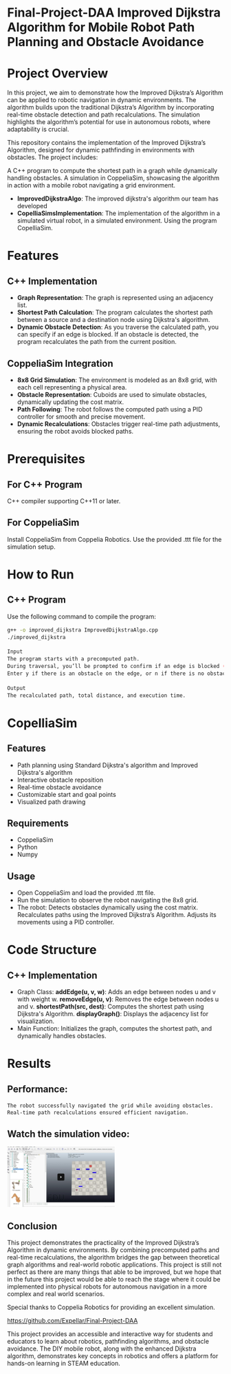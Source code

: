 # Final-Project-DAA Improved Dijkstra Algorithm for Mobile Robot Path Planning and Obstacle Avoidance
# Project Overview
In this project, we aim to demonstrate how the Improved Dijkstra’s Algorithm can be applied to robotic navigation in dynamic environments. The algorithm builds upon the traditional Dijkstra’s Algorithm by incorporating real-time obstacle detection and path recalculations. The simulation highlights the algorithm’s potential for use in autonomous robots, where adaptability is crucial.

This repository contains the implementation of the Improved Dijkstra’s Algorithm, designed for dynamic pathfinding in environments with obstacles. The project includes:

A C++ program to compute the shortest path in a graph while dynamically handling obstacles.
A simulation in CoppeliaSim, showcasing the algorithm in action with a mobile robot navigating a grid environment.
- **ImprovedDijkstraAlgo**: The improved dijkstra's algorithm our team has developed
- **CopelliaSimsImplementation**: The implementation of the algorithm in a simulated virtual robot, in a simulated environment. Using the program CopelliaSim.

# Features
## C++ Implementation
- **Graph Representation**: The graph is represented using an adjacency list.
- **Shortest Path Calculation**: The program calculates the shortest path between a source and a destination node using Dijkstra's algorithm.
- **Dynamic Obstacle Detection**: As you traverse the calculated path, you can specify if an edge is blocked. If an obstacle is detected, the program recalculates the path from the current position.

## CoppeliaSim Integration
- **8x8 Grid Simulation**: The environment is modeled as an 8x8 grid, with each cell representing a physical area.
- **Obstacle Representation**: Cuboids are used to simulate obstacles, dynamically updating the cost matrix.
- **Path Following**: The robot follows the computed path using a PID controller for smooth and precise movement.
- **Dynamic Recalculations**: Obstacles trigger real-time path adjustments, ensuring the robot avoids blocked paths.

# Prerequisites
## For C++ Program
C++ compiler supporting C++11 or later.

## For CoppeliaSim
Install CoppeliaSim from Coppelia Robotics.
Use the provided .ttt file for the simulation setup.
  
# How to Run
## C++ Program
Use the following command to compile the program:

```bash
g++ -o improved_dijkstra ImprovedDijkstraAlgo.cpp
./improved_dijkstra

Input
The program starts with a precomputed path.
During traversal, you’ll be prompted to confirm if an edge is blocked (y/n).
Enter y if there is an obstacle on the edge, or n if there is no obstacle.

Output
The recalculated path, total distance, and execution time.

```
# CopelliaSim

  ## Features
  - Path planning using Standard Dijkstra's algorithm and Improved Dijkstra's algorithm
  - Interactive obstacle reposition
  - Real-time obstacle avoidance
  - Customizable start and goal points
  - Visualized path drawing

  ## Requirements
  - CoppeliaSim
  - Python
  - Numpy

  ## Usage
  - Open CoppeliaSim and load the provided .ttt file.
  - Run the simulation to observe the robot navigating the 8x8 grid.
  - The robot:
      Detects obstacles dynamically using the cost matrix.
      Recalculates paths using the Improved Dijkstra’s Algorithm.
      Adjusts its movements using a PID controller.

# Code Structure
## C++ Implementation
- Graph Class: 
    **addEdge(u, v, w)**: Adds an edge between nodes u and v with weight w.
    **removeEdge(u, v)**: Removes the edge between nodes u and v.
    **shortestPath(src, dest)**: Computes the shortest path using Dijkstra's Algorithm.
    **displayGraph()**: Displays the adjacency list for visualization.
- Main Function: 
    Initializes the graph, computes the shortest path, and dynamically handles obstacles.

# Results
## Performance:
    The robot successfully navigated the grid while avoiding obstacles.
    Real-time path recalculations ensured efficient navigation.

## Watch the simulation video:

<a href="https://drive.google.com/file/d/1LOEGjmxlfeufFAD0y6G_nJtgwQ5HFQly/view?usp=drive_link">
  <img src="https://raw.githubusercontent.com/Expellar/Final-Project-DAA/main/CopelliaSimsImplementation/Video%20Thumbnail.jpeg" width="250"/>
</a>



## Conclusion
This project demonstrates the practicality of the Improved Dijkstra’s Algorithm in dynamic environments. By combining precomputed paths and real-time recalculations, the algorithm bridges the gap between theoretical graph algorithms and real-world robotic applications. This project is still not perfect as there are many things that able to be improved, but we hope that in the future this project would be able to reach the stage where it could be implemented into physical robots for autonomous navigation in a more complex and real world scenarios.

Special thanks to Coppelia Robotics for providing an excellent simulation.

https://github.com/Expellar/Final-Project-DAA

This project provides an accessible and interactive way for students and educators to learn about robotics, pathfinding algorithms, 
and obstacle avoidance. The DIY mobile robot, along with the enhanced Dijkstra algorithm, demonstrates key concepts in robotics and
offers a platform for hands-on learning in STEAM education.
